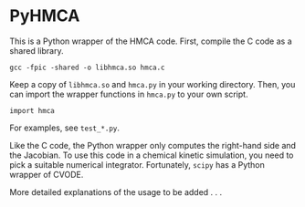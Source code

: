 # PyHMCA

This is a Python wrapper of the HMCA code.
First, compile the C code as a shared library.

    gcc -fpic -shared -o libhmca.so hmca.c

Keep a copy of `libhmca.so` and `hmca.py` in your working directory.
Then, you can import the wrapper functions in `hmca.py` to your own script.

    import hmca

For examples, see `test_*.py`.

Like the C code, the Python wrapper only computes the right-hand side and the Jacobian.
To use this code in a chemical kinetic simulation, you need to pick a suitable numerical integrator.
Fortunately, `scipy` has a Python wrapper of CVODE.

More detailed explanations of the usage to be added . . .
